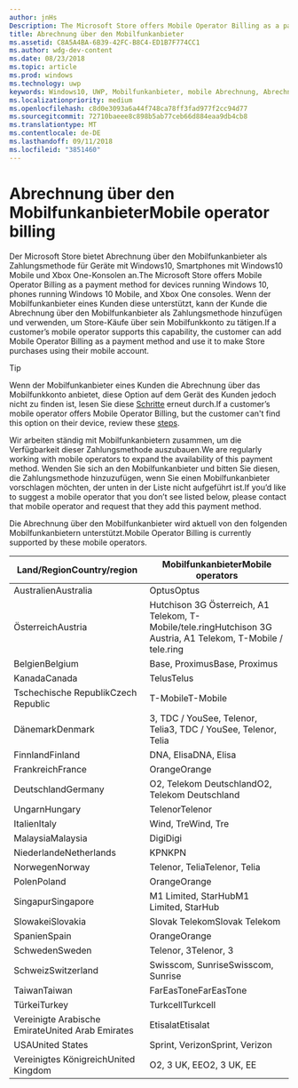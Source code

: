 ```yaml
---
author: jnHs
Description: The Microsoft Store offers Mobile Operator Billing as a payment method for mobile operators who support this capability.
title: Abrechnung über den Mobilfunkanbieter
ms.assetid: C8A5A4BA-6B39-42FC-B8C4-ED1B7F774CC1
ms.author: wdg-dev-content
ms.date: 08/23/2018
ms.topic: article
ms.prod: windows
ms.technology: uwp
keywords: Windows10, UWP, Mobilfunkanbieter, mobile Abrechnung, Abrechnung über den Mobilfunkanbieter
ms.localizationpriority: medium
ms.openlocfilehash: c8d0e3093a6a44f748ca78ff3fad977f2cc94d77
ms.sourcegitcommit: 72710baeee8c898b5ab77ceb66d884eaa9db4cb8
ms.translationtype: MT
ms.contentlocale: de-DE
ms.lasthandoff: 09/11/2018
ms.locfileid: "3851460"
---
```

# <a name="mobile-operator-billing"></a><span data-ttu-id="d9237-103">Abrechnung über den Mobilfunkanbieter</span><span class="sxs-lookup"><span data-stu-id="d9237-103">Mobile operator billing</span></span>


<span data-ttu-id="d9237-104">Der Microsoft Store bietet Abrechnung über den Mobilfunkanbieter als Zahlungsmethode für Geräte mit Windows10, Smartphones mit Windows10 Mobile und Xbox One-Konsolen an.</span><span class="sxs-lookup"><span data-stu-id="d9237-104">The Microsoft Store offers Mobile Operator Billing as a payment method for devices running Windows 10, phones running Windows 10 Mobile, and Xbox One consoles.</span></span> <span data-ttu-id="d9237-105">Wenn der Mobilfunkanbieter eines Kunden diese unterstützt, kann der Kunde die Abrechnung über den Mobilfunkanbieter als Zahlungsmethode hinzufügen und verwenden, um Store-Käufe über sein Mobilfunkkonto zu tätigen.</span><span class="sxs-lookup"><span data-stu-id="d9237-105">If a customer’s mobile operator supports this capability, the customer can add Mobile Operator Billing as a payment method and use it to make Store purchases using their mobile account.</span></span>

> [!TIP]
>  <span data-ttu-id="d9237-106">Wenn der Mobilfunkanbieter eines Kunden die Abrechnung über das Mobilfunkkonto anbietet, diese Option auf dem Gerät des Kunden jedoch nicht zu finden ist, lesen Sie diese [Schritte](http://go.microsoft.com/fwlink/p/?LinkId=523993) erneut durch.</span><span class="sxs-lookup"><span data-stu-id="d9237-106">If a customer’s mobile operator offers Mobile Operator Billing, but the customer can't find this option on their device, review these [steps](http://go.microsoft.com/fwlink/p/?LinkId=523993).</span></span>

<span data-ttu-id="d9237-107">Wir arbeiten ständig mit Mobilfunkanbietern zusammen, um die Verfügbarkeit dieser Zahlungsmethode auszubauen.</span><span class="sxs-lookup"><span data-stu-id="d9237-107">We are regularly working with mobile operators to expand the availability of this payment method.</span></span> <span data-ttu-id="d9237-108">Wenden Sie sich an den Mobilfunkanbieter und bitten Sie diesen, die Zahlungsmethode hinzuzufügen, wenn Sie einen Mobilfunkanbieter vorschlagen möchten, der unten in der Liste nicht aufgeführt ist.</span><span class="sxs-lookup"><span data-stu-id="d9237-108">If you’d like to suggest a mobile operator that you don’t see listed below, please contact that mobile operator and request that they add this payment method.</span></span>

<span data-ttu-id="d9237-109">Die Abrechnung über den Mobilfunkanbieter wird aktuell von den folgenden Mobilfunkanbietern unterstützt.</span><span class="sxs-lookup"><span data-stu-id="d9237-109">Mobile Operator Billing is currently supported by these mobile operators.</span></span>

| <span data-ttu-id="d9237-110">Land/Region</span><span class="sxs-lookup"><span data-stu-id="d9237-110">Country/region</span></span>  | <span data-ttu-id="d9237-111">Mobilfunkanbieter</span><span class="sxs-lookup"><span data-stu-id="d9237-111">Mobile operators</span></span>                 |
|-----------------|----------------------------------|
| <span data-ttu-id="d9237-112">Australien</span><span class="sxs-lookup"><span data-stu-id="d9237-112">Australia</span></span>       | <span data-ttu-id="d9237-113">Optus</span><span class="sxs-lookup"><span data-stu-id="d9237-113">Optus</span></span>                            |
| <span data-ttu-id="d9237-114">Österreich</span><span class="sxs-lookup"><span data-stu-id="d9237-114">Austria</span></span>         | <span data-ttu-id="d9237-115">Hutchison 3G Österreich, A1 Telekom, T-Mobile/tele.ring</span><span class="sxs-lookup"><span data-stu-id="d9237-115">Hutchison 3G Austria, A1 Telekom, T-Mobile / tele.ring</span></span>  |
| <span data-ttu-id="d9237-116">Belgien</span><span class="sxs-lookup"><span data-stu-id="d9237-116">Belgium</span></span>         | <span data-ttu-id="d9237-117">Base, Proximus</span><span class="sxs-lookup"><span data-stu-id="d9237-117">Base, Proximus</span></span>                   |
| <span data-ttu-id="d9237-118">Kanada</span><span class="sxs-lookup"><span data-stu-id="d9237-118">Canada</span></span>          | <span data-ttu-id="d9237-119">Telus</span><span class="sxs-lookup"><span data-stu-id="d9237-119">Telus</span></span>                            |
| <span data-ttu-id="d9237-120">Tschechische Republik</span><span class="sxs-lookup"><span data-stu-id="d9237-120">Czech Republic</span></span>  | <span data-ttu-id="d9237-121">T-Mobile</span><span class="sxs-lookup"><span data-stu-id="d9237-121">T-Mobile</span></span>                         |
| <span data-ttu-id="d9237-122">Dänemark</span><span class="sxs-lookup"><span data-stu-id="d9237-122">Denmark</span></span>         | <span data-ttu-id="d9237-123">3, TDC / YouSee, Telenor, Telia</span><span class="sxs-lookup"><span data-stu-id="d9237-123">3, TDC / YouSee, Telenor, Telia</span></span>  |
| <span data-ttu-id="d9237-124">Finnland</span><span class="sxs-lookup"><span data-stu-id="d9237-124">Finland</span></span>         | <span data-ttu-id="d9237-125">DNA, Elisa</span><span class="sxs-lookup"><span data-stu-id="d9237-125">DNA, Elisa</span></span>                       |
| <span data-ttu-id="d9237-126">Frankreich</span><span class="sxs-lookup"><span data-stu-id="d9237-126">France</span></span>          | <span data-ttu-id="d9237-127">Orange</span><span class="sxs-lookup"><span data-stu-id="d9237-127">Orange</span></span>                           |
| <span data-ttu-id="d9237-128">Deutschland</span><span class="sxs-lookup"><span data-stu-id="d9237-128">Germany</span></span>         | <span data-ttu-id="d9237-129">O2, Telekom Deutschland</span><span class="sxs-lookup"><span data-stu-id="d9237-129">O2, Telekom Deutschland</span></span>          |
| <span data-ttu-id="d9237-130">Ungarn</span><span class="sxs-lookup"><span data-stu-id="d9237-130">Hungary</span></span>         | <span data-ttu-id="d9237-131">Telenor</span><span class="sxs-lookup"><span data-stu-id="d9237-131">Telenor</span></span>                          |
| <span data-ttu-id="d9237-132">Italien</span><span class="sxs-lookup"><span data-stu-id="d9237-132">Italy</span></span>           | <span data-ttu-id="d9237-133">Wind, Tre</span><span class="sxs-lookup"><span data-stu-id="d9237-133">Wind, Tre</span></span>                        |
| <span data-ttu-id="d9237-134">Malaysia</span><span class="sxs-lookup"><span data-stu-id="d9237-134">Malaysia</span></span>        | <span data-ttu-id="d9237-135">Digi</span><span class="sxs-lookup"><span data-stu-id="d9237-135">Digi</span></span>                             |
| <span data-ttu-id="d9237-136">Niederlande</span><span class="sxs-lookup"><span data-stu-id="d9237-136">Netherlands</span></span>     | <span data-ttu-id="d9237-137">KPN</span><span class="sxs-lookup"><span data-stu-id="d9237-137">KPN</span></span>                              |
| <span data-ttu-id="d9237-138">Norwegen</span><span class="sxs-lookup"><span data-stu-id="d9237-138">Norway</span></span>          | <span data-ttu-id="d9237-139">Telenor, Telia</span><span class="sxs-lookup"><span data-stu-id="d9237-139">Telenor, Telia</span></span>                   |
| <span data-ttu-id="d9237-140">Polen</span><span class="sxs-lookup"><span data-stu-id="d9237-140">Poland</span></span>          | <span data-ttu-id="d9237-141">Orange</span><span class="sxs-lookup"><span data-stu-id="d9237-141">Orange</span></span>                           |
| <span data-ttu-id="d9237-142">Singapur</span><span class="sxs-lookup"><span data-stu-id="d9237-142">Singapore</span></span>       | <span data-ttu-id="d9237-143">M1 Limited, StarHub</span><span class="sxs-lookup"><span data-stu-id="d9237-143">M1 Limited, StarHub</span></span>              |
| <span data-ttu-id="d9237-144">Slowakei</span><span class="sxs-lookup"><span data-stu-id="d9237-144">Slovakia</span></span>        | <span data-ttu-id="d9237-145">Slovak Telekom</span><span class="sxs-lookup"><span data-stu-id="d9237-145">Slovak Telekom</span></span>                   |
| <span data-ttu-id="d9237-146">Spanien</span><span class="sxs-lookup"><span data-stu-id="d9237-146">Spain</span></span>           | <span data-ttu-id="d9237-147">Orange</span><span class="sxs-lookup"><span data-stu-id="d9237-147">Orange</span></span>                           |
| <span data-ttu-id="d9237-148">Schweden</span><span class="sxs-lookup"><span data-stu-id="d9237-148">Sweden</span></span>          | <span data-ttu-id="d9237-149">Telenor, 3</span><span class="sxs-lookup"><span data-stu-id="d9237-149">Telenor, 3</span></span>                       |
| <span data-ttu-id="d9237-150">Schweiz</span><span class="sxs-lookup"><span data-stu-id="d9237-150">Switzerland</span></span>     | <span data-ttu-id="d9237-151">Swisscom, Sunrise</span><span class="sxs-lookup"><span data-stu-id="d9237-151">Swisscom, Sunrise</span></span>                |
| <span data-ttu-id="d9237-152">Taiwan</span><span class="sxs-lookup"><span data-stu-id="d9237-152">Taiwan</span></span>          | <span data-ttu-id="d9237-153">FarEasTone</span><span class="sxs-lookup"><span data-stu-id="d9237-153">FarEasTone</span></span>                       |
| <span data-ttu-id="d9237-154">Türkei</span><span class="sxs-lookup"><span data-stu-id="d9237-154">Turkey</span></span>          | <span data-ttu-id="d9237-155">Turkcell</span><span class="sxs-lookup"><span data-stu-id="d9237-155">Turkcell</span></span>                         |
| <span data-ttu-id="d9237-156">Vereinigte Arabische Emirate</span><span class="sxs-lookup"><span data-stu-id="d9237-156">United Arab Emirates</span></span> | <span data-ttu-id="d9237-157">Etisalat</span><span class="sxs-lookup"><span data-stu-id="d9237-157">Etisalat</span></span>                    |
| <span data-ttu-id="d9237-158">USA</span><span class="sxs-lookup"><span data-stu-id="d9237-158">United States</span></span>   | <span data-ttu-id="d9237-159">Sprint, Verizon</span><span class="sxs-lookup"><span data-stu-id="d9237-159">Sprint, Verizon</span></span>                  |
| <span data-ttu-id="d9237-160">Vereinigtes Königreich</span><span class="sxs-lookup"><span data-stu-id="d9237-160">United Kingdom</span></span>  | <span data-ttu-id="d9237-161">O2, 3 UK, EE</span><span class="sxs-lookup"><span data-stu-id="d9237-161">O2, 3 UK, EE</span></span>                     |

 



 


 

 




